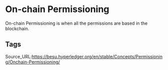 # On-chain Permissioning
On-chain Permissioning is when all the permissions are based in the blockchain.
## Tags
Source_URL:https://besu.hyperledger.org/en/stable/Concepts/Permissioning/Onchain-Permissioning/
